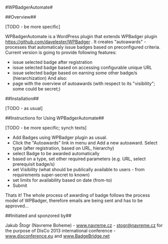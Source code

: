 #WPBadgerAutomate#

##Overview##

[TODO - be more specific]

WPBadgerAutomate is a WordPress plugin that extends WPBadger plugin https://github.com/davelester/WPBadger . It creates "autoawards" - processes that automaticaly issue badges based on preconfigured criteria.
Current version is going to provide following features:
* issue selected badge after registration
* issue selected badge based on accessing configurable unique URL
* issue selected badge based on earning some other badge/s (hierarchization)
And also:
* page with the overview of autoawards (with respect to its "visibility"; some could be secret;)

##Installation##

[TODO - as usual]

##Instructions for Using WPBadgerAutomate##

[TODO - be more specific; synch texts]

* Add Badges using WPBadger plugin as usual.
* Click the "Autoawards" link in menu and Add a new autoaward. Select type (after registration, based on URL, hierarchy)
* select Badge to be awarded automatically
* based on a type, set other required parameters (e.g. URL, select prerequisit badge/s)
* set Visibility (what should be publically available to users - from requirements super-secret to known)
* set limits for availability based on date (from-to) 
* Submit

Thats it! The whole process of awarding of badge follows the process model of WPBadger, therefore emails are being sent and has to be approved...

##Initiated and sponzored by##

Jakub Štogr (Navreme Boheme) - www.navreme.cz - stogr@navreme.cz
 for the purpose of DisCo 2013 international conference - www.disconference.eu
 and www.BadgeBridge.net

